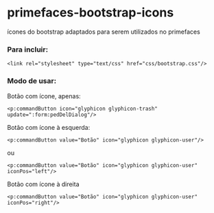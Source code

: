 # primefaces-bootstrap-icons
ícones do bootstrap adaptados para serem utilizados no primefaces


<h3>Para incluir:</h3>

    <link rel="stylesheet" type="text/css" href="css/bootstrap.css"/>

<h3>Modo de usar:</h3>

Botão com ícone, apenas:

    <p:commandButton icon="glyphicon glyphicon-trash" update=":form:pedDelDialog"/>

Botão com ícone à esquerda:

    <p:commandButton value="Botão" icon="glyphicon glyphicon-user"/> 

ou

    <p:commandButton value="Botão" icon="glyphicon glyphicon-user" iconPos="left"/>

Botão com ícone à direita

    <p:commandButton value="Botão" icon="glyphicon glyphicon-user" iconPos="right"/>
